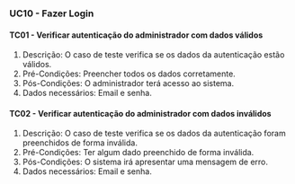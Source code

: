 ### UC10 - Fazer Login
#### TC01 - Verificar autenticação do administrador com dados válidos
1. Descrição: O caso de teste verifica se os dados da autenticação estão válidos.
2. Pré-Condições: Preencher todos os dados corretamente.
3. Pós-Condições: O administrador terá acesso ao sistema.
4. Dados necessários: Email e senha.

#### TC02 - Verificar autenticação do administrador com dados inválidos
1. Descrição: O caso de teste verifica se os dados da autenticação foram preenchidos de forma inválida.
2. Pré-Condições: Ter algum dado preenchido de forma inválida.
3. Pós-Condições: O sistema irá apresentar uma mensagem de erro.
4. Dados necessários: Email e senha.

